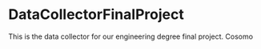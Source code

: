 # DataCollectorFinalProject

This is the data collector for our engineering degree final project.
Cosomo
